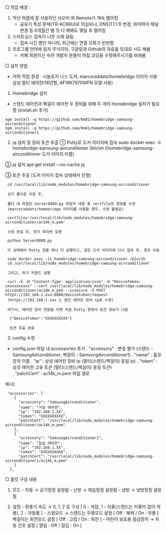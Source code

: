 □ 작업 배경 : 
 1) 작년 여름에 잘 사용하던 샤오미 IR Remote가 계속 떨어짐 
    - 공유기 특성 문제(TR-AC68U)로 의심되나, DNS(1.1.1.1) 변경, 와이파이 채널 변경 등 6개월간 별 짓 다 해봐도 몇일 후 떨어짐
 2) 스마트싱스 접속이 너무 오래 걸림 
    - 접속 시간 뿐만 아니라, 최근에는 연결 오류가 빈번함
 3) 프로그램 언어에 일자 무식이라, 구글링과 Github의 자료를 토대로 시도 해봄
    - 카폐 회원이신 숙련 개발자 분들이 허접 코딩을 수정해주시기를 바래봄

□ 설치 방법
  * 저의 작업 환경 : 시놀로지 나스 도커, marcoraddatz/homebridge 이미지 사용
                    삼성 멀티 에어컨(16년형, AF16K7970WFN 모델 사용)

 1) Homebridge 설치
   - 스탠드 에어컨과 벽걸이 에어컨 두 장비를 위해 두 개의 Homebridge 설치가 필요함
    (install.sh 추가)

    npm install -g https://github.com/Km81/homebridge-samsung-airconditioner
    npm install -g https://github.com/Km81/homebridge-samsung-airconditioner1

 2) jq 설치 및 장비 토큰 추출
   ① Putty로 도커 이미지에 접속
     sudo docker exec -it homebridge-samsung-airconditioner /bin/sh
     (homebridge-samsung-airconditioner 도커 이미지 이름)

   ② jq 설치
     apt-get install --no-cache jq

   ③ 토큰 추출 (도커 이미지 접속 상태에서 진행)

     cd /usr/local/lib/node_modules/homebridge-samsung-airconditioner
    
     상기 폴더로 이동 후,

     폴더 내 파일인 Server8889.py 파일의 내용 중 certfile의 경로를 수정 
     (marcoraddatz/homebridge 이미지를 사용할 경우, 수정 불필요)
    
     certfile='/usr/local/lib/node_modules/homebridge-samsung-airconditioner/ac14k_m.pem' 
    
     수정 완료 후, 하기 파이썬 실행

     python Server8889.py
 
     이 상태에서 Putty 창을 하나 더 실행하고, 같은 도커 이미지에 다시 접속 후, 경로 이동

     sudo docker exec -it homebridge-samsung-airconditioner /bin/sh
     cd /usr/local/lib/node_modules/homebridge-samsung-airconditioner

     그리고, 하기 커맨드 실행 

     curl -k -H "Content-Type: application/json" -H "DeviceToken: xxxxxxxxxxx" --cert /usr/local/lib/node_modules/homebridge-samsung-airconditioner/ac14k_m.pem --insecure -X POST https://192.168.1.xxx:8888/devicetoken/request
     (https://192.168.1.xxx 는 본인 에어컨 장비 ip로 수정)

     여기서, 에어컨 장비 전원을 키면 처음 Putty 창에서 토큰 정보가 나옴

      {"DeviceToken":"XXXXXXXXXX"} 

      토큰 추출 완료

 3) config 수정
   - config.json 파일 내 accessories 추가
     . "accessory" : 변경 불가 (스탠드 - SamsungAirconditioner, 벽걸이 - SamsungAirconditioner1)
     . "name" : 홈킷 장치 이름
     . "ip" : 삼성 에어컨 장비 ip (멀티(스탠드/벽걸이) 동일 ip)
     . "token" : 삼성 에어컨 고유 토큰 (멀티(스탠드/벽걸이) 동일 토큰)    
     . "patchCert" : ac14k_m.pem 파일 경로    

  예시) 
 
     "accessories": [
    	{
          "accessory": "SamsungAirconditioner",
          "name": "거실 에어컨",
          "ip": "192.168.1.XX",
          "token": "XXXXXXXXXX",
          "patchCert": "/usr/local/lib/node_modules/homebridge-samsung-airconditioner/ac14k_m.pem"
        },
        {
          "accessory": "SamsungAirconditioner1",
          "name": "침실 에어컨",
          "ip": "192.168.1.XX",
          "token": "XXXXXXXXXX",
          "patchCert": "/usr/local/lib/node_modules/homebridge-samsung-airconditioner1/ac14k_m.pem"
    	}
      ],   

□ 홈킷 구성 내용
  1) 모드
    - 자동 → 공기청정 설정됨
    - 난방 → 제습청정 설정됨
    - 냉방 → 냉방청정 설정됨

  2) 설정
    - 환풍기 속도               →    0, 1, 2 로 구성 
                                    [ 0 - 꺼짐, 1 - 미풍(스탠드는 미풍이 없어 약풍), 2 - 자동풍 ]
    - 스윙모드                  →    스탠드는 무풍모드 설정 [ Off : 해제 / On : 무풍 ]
                                     벽걸이는 회전모드 설정 [ Off : 고정 / On : 회전 ]
    - 어린이 보호용 잠금장치 →   자동 건조 설정 [ 열림 : Off / 잠김 : On ]
